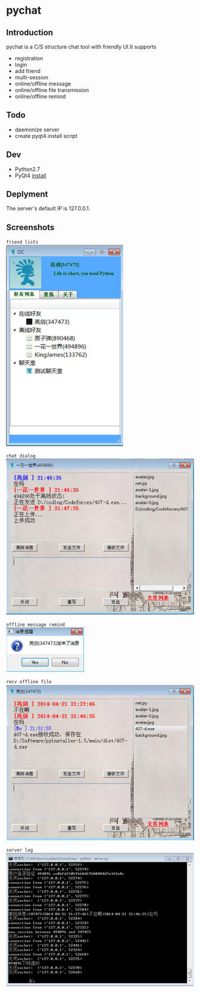 # pychat

## Introduction
pychat is a C/S structure chat tool with friendly UI.It supports

- registration
- login
- add friend
- multi-session
- online/offline message
- online/offline file transmission
- online/offline remind

## Todo
- daemonize server
- create pyqt4 install script

## Dev

- Python2.7
- PyQt4 [install](https://riverbankcomputing.com/software/pyqt/download)

## Deplyment

The server's default IP is 127.0.0.1.

## Screenshots

`friend lists`  
![one](doc/p1.png)

`chat dialog`  
![one](doc/p2.png)

`offline message remind`   
![one](doc/p3.png)

`recv offline file`  
![one](doc/p4.png)

`server log`  
![one](doc/p5.png)
